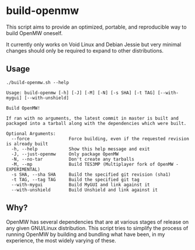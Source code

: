 # build-openmw

This script aims to provide an optimized, portable, and reproducible way to build OpenMW oneself.

It currently only works on Void Linux and Debian Jessie but very minimal changes should only be required to expand to other distributions.

## Usage

```
./build-openmw.sh --help

Usage: build-openmw [-h] [-J] [-M] [-N] [-s SHA] [-t TAG] [--with-mygui] [--with-unshield]

Build OpenMW!

If ran with no arguments, the latest commit in master is built and packaged into a tarball along with the dependencies which were built.

Optional Arguments:
  --force               Force building, even if the requested revision is already built
  -h, --help            Show this help message and exit
  -J, --just-openmw     Only package OpenMW
  -N, --no-tar          Don't create any tarballs
  -M, --mp              Build TES3MP (Multiplayer fork of OpenMW - EXPERIMENTAL)
  -s SHA, --sha SHA     Build the specified git revision (sha1)
  -t TAG, --tag TAG     Build the specified git tag
  --with-mygui          Build MyGUI and link against it
  --with-unshield       Build Unshield and link against it
```

## Why?

OpenMW has several dependencies that are at various stages of release on any given GNU/Linux distribution.  This script tries to simplify the process of running OpenMW by building and bundling what have been, in my experience, the most widely varying of these.
